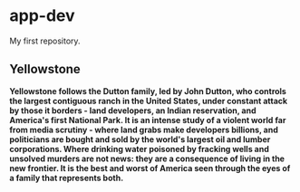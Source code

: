 # app-dev
My first repository.
## Yellowstone
**Yellowstone follows the Dutton family, led by John Dutton, who controls the largest contiguous ranch in the United States, under constant attack by those it borders - land developers, an Indian reservation, and America's first National Park. It is an intense study of a violent world far from media scrutiny - where land grabs make developers billions, and politicians are bought and sold by the world's largest oil and lumber corporations. Where drinking water poisoned by fracking wells and unsolved murders are not news: they are a consequence of living in the new frontier. It is the best and worst of America seen through the eyes of a family that represents both.**

